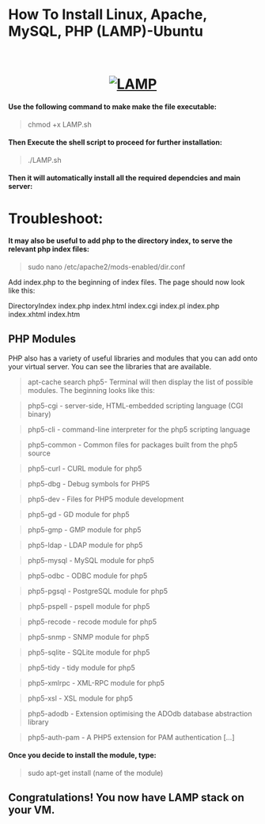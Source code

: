 # How To Install Linux, Apache, MySQL, PHP (LAMP)-Ubuntu

<h1 align="center"> <br><a href="#"><img src="https://www.wiselyguide.com/wp-content/uploads/2016/03/lamp.jpg" alt="LAMP"></a></h1>

#### Use the following command to make make the file executable:

> chmod +x LAMP.sh

#### Then Execute the shell script to proceed for further installation:

> ./LAMP.sh

#### Then it will automatically install all the required dependcies and main server:

# Troubleshoot:

#### It may also be useful to add php to the directory index, to serve the relevant php index files:
> sudo nano /etc/apache2/mods-enabled/dir.conf

Add index.php to the beginning of index files. The page should now look like this:

<IfModule mod_dir.c> DirectoryIndex index.php index.html index.cgi index.pl index.php index.xhtml index.htm </IfModule>

## PHP Modules
PHP also has a variety of useful libraries and modules that you can add onto your virtual server. You can see the libraries that are available.

> apt-cache search php5-
Terminal will then display the list of possible modules. The beginning looks like this:

> php5-cgi - server-side, HTML-embedded scripting language (CGI binary)

> php5-cli - command-line interpreter for the php5 scripting language

> php5-common - Common files for packages built from the php5 source

> php5-curl - CURL module for php5

> php5-dbg - Debug symbols for PHP5

> php5-dev - Files for PHP5 module development

> php5-gd - GD module for php5

> php5-gmp - GMP module for php5

> php5-ldap - LDAP module for php5

> php5-mysql - MySQL module for php5

> php5-odbc - ODBC module for php5

> php5-pgsql - PostgreSQL module for php5

> php5-pspell - pspell module for php5

> php5-recode - recode module for php5

> php5-snmp - SNMP module for php5

> php5-sqlite - SQLite module for php5

> php5-tidy - tidy module for php5

> php5-xmlrpc - XML-RPC module for php5

> php5-xsl - XSL module for php5

> php5-adodb - Extension optimising the ADOdb database abstraction library

> php5-auth-pam - A PHP5 extension for PAM authentication
[...]


#### Once you decide to install the module, type:

> sudo apt-get install (name of the module)

## Congratulations! You now have LAMP stack on your VM.
